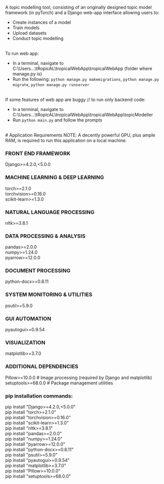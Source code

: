 A topic modelling tool, consisting of an originally designed topic model framework (in pyTorch) and a Django web-app interface allowing users to:
- Create instances of a model
- Train models
- Upload datasets
- Conduct topic modelling


<br/>To run web app:
- In a terminal, navigate to C:\Users\...\tRopicAL\tropicalWebApp\tropicalWebApp (folder where manage.py is)
- Run the following: ```python manage.py makemigrations```, ```python manage.py migrate```, ```python manage.py runserver```


<br/>If some features of web app are buggy // to run only backend code:
- In a terminal, navigate to C:\Users\...\tRopicAL\tropicalWebApp\tropicalWebApp\topicModeller
- Run ```python main.py``` and follow the prompts


<br/># Application Requirements
NOTE: A decently powerful GPU, plus ample RAM, is required to run this application on a local machine.

### FRONT END FRAMEWORK
Django>=4.2.0,<5.0.0

### MACHINE LEARNING & DEEP LEARNING
torch>=2.1.0
<br/>torchvision>=0.16.0
<br/>scikit-learn>=1.3.0

### NATURAL LANGUAGE PROCESSING
nltk>=3.8.1

### DATA PROCESSING & ANALYSIS
pandas>=2.0.0
<br/>numpy>=1.24.0
<br/>pyarrow>=12.0.0

### DOCUMENT PROCESSING
python-docx>=0.8.11

### SYSTEM MONITORING & UTILITIES
psutil>=5.9.0

### GUI AUTOMATION
pyautogui>=0.9.54

### VISUALIZATION
matplotlib>=3.7.0

### ADDITIONAL DEPENDENCIES
Pillow>=10.0.0  # Image processing (required by Django and matplotlib)
<br/>setuptools>=68.0.0  # Package management utilities

### pip installation commands:
pip install "Django>=4.2.0,<5.0.0"
<br/>pip install "torch>=2.1.0"
<br/>pip install "torchvision>=0.16.0"
<br/>pip install "scikit-learn>=1.3.0"
<br/>pip install "nltk>=3.8.1"
<br/>pip install "pandas>=2.0.0"
<br/>pip install "numpy>=1.24.0"
<br/>pip install "pyarrow>=12.0.0"
<br/>pip install "python-docx>=0.8.11"
<br/>pip install "psutil>=5.9.0"
<br/>pip install "pyautogui>=0.9.54"
<br/>pip install "matplotlib>=3.7.0"
<br/>pip install "Pillow>=10.0.0"
<br/>pip install "setuptools>=68.0.0"
